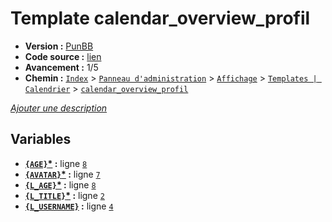 # Template calendar_overview_profil

* __Version :__ [PunBB](.)
* __Code source :__ [lien](../../src/punbb/calendar_overview_profil.tpl)
* __Avancement :__ 1/5
* __Chemin :__ [`Index`](http://votre-forum.appspot.com/#/admin/,&part=themes,&mode=calendar&sub=templates,?mode=edit_calendar&part=themes&sub=templates&t=404) > [`Panneau d'administration`](http://votre-forum.appspot.com/admin/#&part=themes,&mode=calendar&sub=templates,?mode=edit_calendar&part=themes&sub=templates&t=404) > [`Affichage`](http://votre-forum.appspot.com/admin/?part=themes#&mode=calendar&sub=templates,?mode=edit_calendar&part=themes&sub=templates&t=404) > [`Templates | Calendrier`](http://votre-forum.appspot.com/admin/?mode=calendar&part=themes&sub=templates#?mode=edit_calendar&part=themes&sub=templates&t=404) > [`calendar_overview_profil`](http://votre-forum.appspot.com/admin/?mode=edit_calendar&part=themes&sub=templates&t=404)

[*Ajouter une description*](https://fa-tvars.appspot.com/tpl/punbb/calendar_overview_profil)

## Variables

* __[`{AGE}`](https://github.com/Etana/template/blob/master/var/AGE.md#readme)<a href="https://fa-tvars.appspot.com/var/AGE">*</a> :__ ligne [`8`](../../src/punbb/calendar_overview_profil.tpl#L8)
* __[`{AVATAR}`](https://github.com/Etana/template/blob/master/var/AVATAR.md#readme)<a href="https://fa-tvars.appspot.com/var/AVATAR">*</a> :__ ligne [`7`](../../src/punbb/calendar_overview_profil.tpl#L7)
* __[`{L_AGE}`](https://github.com/Etana/template/blob/master/var/L_AGE.md#readme)<a href="https://fa-tvars.appspot.com/var/L_AGE">*</a> :__ ligne [`8`](../../src/punbb/calendar_overview_profil.tpl#L8)
* __[`{L_TITLE}`](https://github.com/Etana/template/blob/master/var/L_TITLE.md#readme)<a href="https://fa-tvars.appspot.com/var/L_TITLE">*</a> :__ ligne [`2`](../../src/punbb/calendar_overview_profil.tpl#L2)
* __[`{L_USERNAME}`](https://github.com/Etana/template/blob/master/var/L_USERNAME.md#readme) :__ ligne [`4`](../../src/punbb/calendar_overview_profil.tpl#L4)
